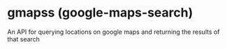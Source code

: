 # gmapss (google-maps-search)
An API for querying locations on google maps and returning the results of that search

